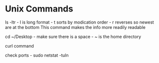 # Unix Commands


ls -ltr 
    - l is long format
    - t sorts by modication order
    - r reverses so newest are at the bottom 
    This command makes the info more readily readable

cd ~/Desktop
    - make sure there is a space
    - ~ is the home directory

curl command

check ports
    - sudo netstat -tuln 